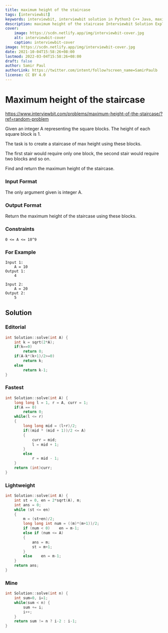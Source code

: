 ```yaml
---
title: maximum height of the staircase
tags: [interviewbit]
keywords: interviewbit, interviewbit solution in Python3 C++ Java, maximum height of the staircase solution
description: maximum height of the staircase Interviewbit Solution Explained
cover:
    image: https://scdn.netlify.app/img/interviewbit-cover.jpg
    alt: interviewbit-cover
    caption: interviewbit-cover
image: https://scdn.netlify.app/img/interviewbit-cover.jpg
date: 2021-10-04T15:58:26+08:00
lastmod: 2022-03-04T15:58:26+08:00
draft: false
author: Samir Paul
authorLink: https://twitter.com/intent/follow?screen_name=SamirPaulb
license: CC BY 4.0
---
```


# Maximum height of the staircase

https://www.interviewbit.com/problems/maximum-height-of-the-staircase/?ref=random-problem


Given an integer A representing the square blocks. The height of each square block is 1. 

The task is to create a staircase of max height using these blocks.

The first stair would require only one block, the second stair would require two blocks and so on.

Find and return the maximum height of the staircase.

### Input Format

The only argument given is integer A.

### Output Format

Return the maximum height of the staircase using these blocks.

### Constraints

```
0 <= A <= 10^9
```

### For Example
```
Input 1:
    A = 10
Output 1:
    4

Input 2:
    A = 20
Output 2:
    5
```
## Solution

### Editorial
```cpp
int Solution::solve(int A) {
    int k = sqrt(2*A);
    if(k==0)
        return 0;
    if(A-k*(k+1)/2>=0)
        return k;
    else
        return k-1;
}
```
### Fastest
```cpp
int Solution::solve(int A) {
    long long l = 1, r = A, curr = 1;
    if(A == 0)
        return 0;
    while(l <= r)
    {
        long long mid = (l+r)/2;
        if((mid * (mid + 1))/2 <= A)
        {
            curr = mid;
            l = mid + 1;
        }
        else
            r = mid - 1;
    }
    return (int)curr;
}

```
### Lightweight
```cpp
int Solution::solve(int A) {
    int st = 0, en = 2*sqrt(A), m;
    int ans = 0;
    while (st <= en)
    {
        m = (st+en)/2;
        long long int num = ((m)*(m+1))/2;
        if (num < 0)    en = m-1;
        else if (num <= A)
        {
            ans = m;
            st = m+1;
        }
        else    en = m-1;
    }
    return ans;
}
```
### Mine
```cpp
int Solution::solve(int n) {
    int sum=0, i=1;
    while(sum < n) {
        sum += i;
        i++;
    }
    return sum != n ? i-2 : i-1;
}
```
